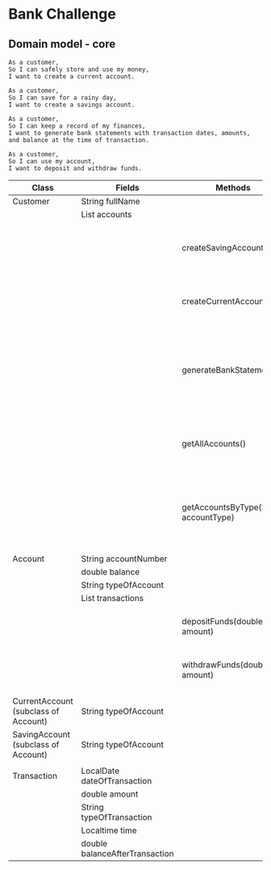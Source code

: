 # Bank Challenge

## Domain model - core

```
As a customer,
So I can safely store and use my money,
I want to create a current account.

As a customer,
So I can save for a rainy day,
I want to create a savings account.

As a customer,
So I can keep a record of my finances,
I want to generate bank statements with transaction dates, amounts, and balance at the time of transaction.

As a customer,
So I can use my account,
I want to deposit and withdraw funds.
```

| Class                                | Fields                         | Methods                               | Scenario                                                      | Output                              |
|--------------------------------------|--------------------------------|---------------------------------------|---------------------------------------------------------------|-------------------------------------|
| Customer                             | String fullName                |                                       |                                                               |                                     |
|                                      | List<Account> accounts         |                                       |                                                               |                                     |
|                                      |                                | createSavingAccount()                 | User wants to create a saving account                         | Object of SavingAccount type        |
|                                      |                                | createCurrentAccount()                | User wants to create a current account                        | Object of CurrentAccount type       |
|                                      |                                | generateBankStatement()               | User wants to generate bank statement for each account he has |                                     |
|                                      |                                | getAllAccounts()                      | User wants to see all his account he's created                | List of accounts                    |
|                                      |                                | getAccountsByType(String accountType) | User wants to see all his account of particular type          | List of accounts of particular type |
|                                      |                                |                                       |                                                               |                                     |
| Account                              | String accountNumber           |                                       |                                                               |                                     |
|                                      | double balance                 |                                       |                                                               |                                     |
|                                      | String typeOfAccount           |                                       |                                                               |                                     |
|                                      | List<Transaction> transactions |                                       |                                                               |                                     |
|                                      |                                | depositFunds(double amount)           | User wants to deposit his funds                               |                                     |
|                                      |                                | withdrawFunds(double amount)          | User wants to withdraw his funds                              |                                     |
|                                      |                                |                                       |                                                               |                                     |
| CurrentAccount (subclass of Account) | String typeOfAccount           |                                       |                                                               |                                     |
| SavingAccount (subclass of Account)  | String typeOfAccount           |                                       |                                                               |                                     |
|                                      |                                |                                       |                                                               |                                     |
| Transaction                          | LocalDate dateOfTransaction    |                                       |                                                               |                                     |
|                                      | double amount                  |                                       |                                                               |                                     |
|                                      | String typeOfTransaction       |                                       |                                                               |                                     |
|                                      | Localtime time                 |                                       |                                                               |                                     |
|                                      | double balanceAfterTransaction |                                       |                                                               |                                     |

